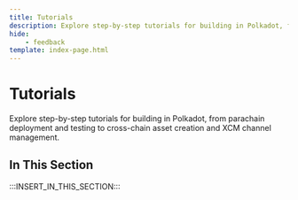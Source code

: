 ```yaml
---
title: Tutorials
description: Explore step-by-step tutorials for building in Polkadot, from parachain deployment and testing to cross-chain asset creation and XCM channel management.
hide: 
    - feedback
template: index-page.html
---
```


# Tutorials

Explore step-by-step tutorials for building in Polkadot, from parachain deployment and testing to cross-chain asset creation and XCM channel management.

## In This Section

:::INSERT_IN_THIS_SECTION:::